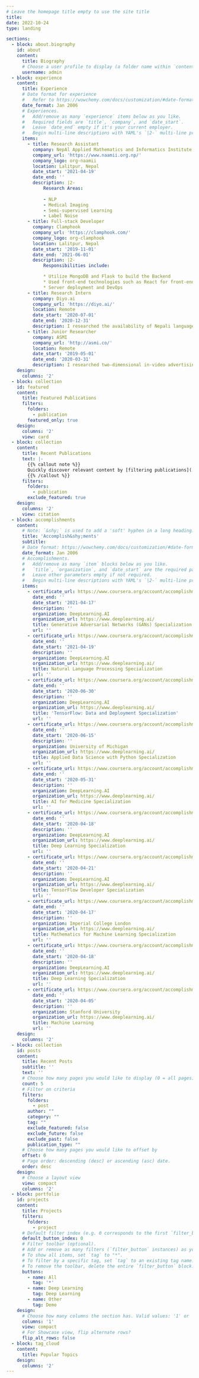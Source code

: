 ```yaml
---
# Leave the homepage title empty to use the site title
title:
date: 2022-10-24
type: landing

sections:
  - block: about.biography
    id: about
    content:
      title: Biography
      # Choose a user profile to display (a folder name within `content/authors/`)
      username: admin
  - block: experience
    content:
      title: Experience
      # Date format for experience
      #   Refer to https://wowchemy.com/docs/customization/#date-format
      date_format: Jan 2006
      # Experiences.
      #   Add/remove as many `experience` items below as you like.
      #   Required fields are `title`, `company`, and `date_start`.
      #   Leave `date_end` empty if it's your current employer.
      #   Begin multi-line descriptions with YAML's `|2-` multi-line prefix.
      items:
        - title: Research Assistant 
          company: NepAl Applied Mathematics and Informatics Institute for research (NAAMII)
          company_url: 'https://www.naamii.org.np/'
          company_logo: org-naamii
          location: Lalitpur, Nepal
          date_start: '2021-04-19'
          date_end: ''
          description: |2-
              Research Areas:
              
              - NLP
              - Medical Imaging
              - Semi-supervised Learning
              - Label Noise
        - title: Full-stack Developer
          company: Clamphook
          company_url: 'https://clamphook.com/'
          company_logo: org-clamphook
          location: Lalitpur, Nepal
          date_start: '2019-11-01'
          date_end: '2021-06-01'
          description: |2-
              Responsibilities include:

              * Utilize MongoDB and Flask to build the Backend
              * Used front-end technologies such as React for front-end and back-end communication
              * Server deployment and DevOps
        - title: Research Intern
          company: Diyo.ai
          company_url: 'https://diyo.ai/'
          location: Remote
          date_start: '2020-07-01'
          date_end: '2020-12-31'
          description: I researched the availability of Nepali language corpora and created one that was reasonable in size. I also used the Huggingface transformers library to train an ALBERT language model for the Nepali language. The library leverages Pytorch and Tensorflow and makes employing transformers in Python simpler. 
        - title: Junior Researcher
          company: ASMI
          company_url: 'http://asmi.co/'
          location: Remote
          date_start: '2019-05-01'
          date_end: '2020-03-31'
          description: I researched two-dimensional in-video advertising to enable businesses to distribute advertisements through videos without interfering with the video content. 
    design:
      columns: '2'
  - block: collection
    id: featured
    content:
      title: Featured Publications
      filters:
        folders:
          - publication
        featured_only: true
    design:
      columns: '2'
      view: card
  - block: collection
    content:
      title: Recent Publications
      text: |-
        {{% callout note %}}
        Quickly discover relevant content by [filtering publications](./publication/).
        {{% /callout %}}
      filters:
        folders:
          - publication
        exclude_featured: true
    design:
      columns: '2'
      view: citation
  - block: accomplishments
    content:
      # Note: `&shy;` is used to add a 'soft' hyphen in a long heading.
      title: 'Accomplish&shy;ments'
      subtitle:
      # Date format: https://wowchemy.com/docs/customization/#date-format
      date_format: Jan 2006
      # Accomplishments.
      #   Add/remove as many `item` blocks below as you like.
      #   `title`, `organization`, and `date_start` are the required parameters.
      #   Leave other parameters empty if not required.
      #   Begin multi-line descriptions with YAML's `|2-` multi-line prefix.
      items:
        - certificate_url: https://www.coursera.org/account/accomplishments/specialization/certificate/PD5QMDKBSARG
          date_end: ''
          date_start: '2021-04-17'
          description: ''
          organization: DeepLearning.AI
          organization_url: https://www.deeplearning.ai/ 
          title: Generative Adversarial Networks (GANs) Specialization
          url: ''
        - certificate_url: https://www.coursera.org/account/accomplishments/specialization/certificate/6VRS94A69C3V
          date_end: ''
          date_start: '2021-04-19'
          description: ''
          organization: DeepLearning.AI
          organization_url: https://www.deeplearning.ai/ 
          title: Natural Language Processing Specialization
          url: ''
        - certificate_url: https://www.coursera.org/account/accomplishments/specialization/certificate/W7ECP2FEWQFJ
          date_end: ''
          date_start: '2020-06-30'
          description: ''
          organization: DeepLearning.AI
          organization_url: https://www.deeplearning.ai/ 
          title: 'TensorFlow: Data and Deployment Specialization'
          url: ''
        - certificate_url: https://www.coursera.org/account/accomplishments/specialization/certificate/REE4QRCKYDPC
          date_end: ''
          date_start: '2020-06-15'
          description: ''
          organization: University of Michigan
          organization_url: https://www.deeplearning.ai/ 
          title: Applied Data Science with Python Specialization 
          url: ''
        - certificate_url: https://www.coursera.org/account/accomplishments/specialization/certificate/F8S939M8ECVM
          date_end: ''
          date_start: '2020-05-31'
          description: ''
          organization: DeepLearning.AI
          organization_url: https://www.deeplearning.ai/ 
          title: AI for Medicine Specialization
          url: ''
        - certificate_url: https://www.coursera.org/account/accomplishments/specialization/certificate/B5BBPFKDCUES
          date_end: ''
          date_start: '2020-04-18'
          description: ''
          organization: DeepLearning.AI
          organization_url: https://www.deeplearning.ai/ 
          title: Deep Learning Specialization 
          url: ''
        - certificate_url: https://www.coursera.org/account/accomplishments/specialization/certificate/77DPRH7FKG5B
          date_end: ''
          date_start: '2020-04-21'
          description: ''
          organization: DeepLearning.AI
          organization_url: https://www.deeplearning.ai/ 
          title: TensorFlow Developer Specialization 
          url: ''
        - certificate_url: https://www.coursera.org/account/accomplishments/specialization/certificate/B5BBPFKDCUES
          date_end: ''
          date_start: '2020-04-17'
          description: ''
          organization: Imperial College London
          organization_url: https://www.deeplearning.ai/ 
          title: Mathematics for Machine Learning Specialization 
          url: ''
        - certificate_url: https://www.coursera.org/account/accomplishments/specialization/certificate/B5BBPFKDCUES
          date_end: ''
          date_start: '2020-04-18'
          description: ''
          organization: DeepLearning.AI
          organization_url: https://www.deeplearning.ai/ 
          title: Deep Learning Specialization 
          url: ''
        - certificate_url: https://www.coursera.org/account/accomplishments/certificate/7TYPAB5W7SAP
          date_end: ''
          date_start: '2020-04-05'
          description: ''
          organization: Stanford University
          organization_url: https://www.deeplearning.ai/ 
          title: Machine Learning 
          url: ''
    design:
      columns: '2'
  - block: collection
    id: posts
    content:
      title: Recent Posts
      subtitle: ''
      text: ''
      # Choose how many pages you would like to display (0 = all pages)
      count: 5
      # Filter on criteria
      filters:
        folders:
          - post
        author: ""
        category: ""
        tag: ""
        exclude_featured: false
        exclude_future: false
        exclude_past: false
        publication_type: ""
      # Choose how many pages you would like to offset by
      offset: 0
      # Page order: descending (desc) or ascending (asc) date.
      order: desc
    design:
      # Choose a layout view
      view: compact
      columns: '2'
  - block: portfolio
    id: projects
    content:
      title: Projects
      filters:
        folders:
          - project
      # Default filter index (e.g. 0 corresponds to the first `filter_button` instance below).
      default_button_index: 0
      # Filter toolbar (optional).
      # Add or remove as many filters (`filter_button` instances) as you like.
      # To show all items, set `tag` to "*".
      # To filter by a specific tag, set `tag` to an existing tag name.
      # To remove the toolbar, delete the entire `filter_button` block.
      buttons:
        - name: All
          tag: '*'
        - name: Deep Learning
          tag: Deep Learning
        - name: Other
          tag: Demo
    design:
      # Choose how many columns the section has. Valid values: '1' or '2'.
      columns: '1'
      view: compact
      # For Showcase view, flip alternate rows?
      flip_alt_rows: false
  - block: tag_cloud
    content:
      title: Popular Topics
    design:
      columns: '2'
---
```

